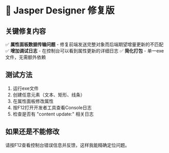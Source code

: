 # 🔧 Jasper Designer 修复版

## 关键修复内容
✅ **属性面板数据传输问题** - 修复前端发送完整对象而后端期望增量更新的不匹配
✅ **增加调试日志** - 在控制台可以看到属性更新的详细日志
✅ **简化打包** - 单一exe文件，无需额外依赖

## 测试方法
1. 运行exe文件
2. 创建任意元素（文本、矩形、线条）
3. 在属性面板修改属性
4. 按F12打开开发者工具查看Console日志
5. 检查是否有 "content update:" 相关日志

## 如果还是不能修改
请按F12查看控制台错误信息并反馈，这样我能精确定位问题。
